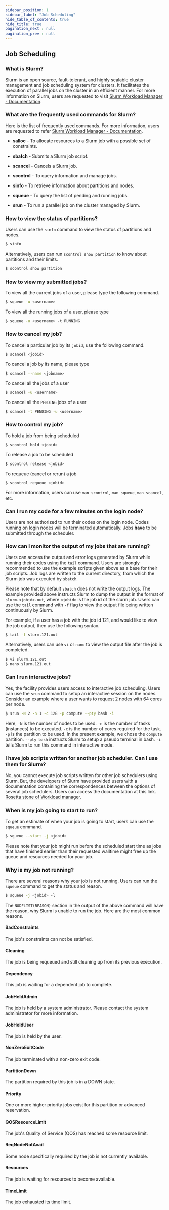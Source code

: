 ```yaml
---
sidebar_position: 1
sidebar_label: "Job Scheduling"
hide_table_of_contents: true
hide_title: true
pagination_next : null
pagination_prev : null
---
```


## Job Scheduling

### What is Slurm?

Slurm is an open source, fault-tolerant, and highly scalable cluster management and job scheduling system for clusters. It facilitates the execution of parallel jobs on the cluster in an efficient manner. For more information on Slurm, users are requested to visit [Slurm Workload Manager - Documentation](https://slurm.schedmd.com/documentation.html).

### What are the frequently used commands for Slurm?

Here is the list of frequently used commands. For more information, users are requested to refer [Slurm Workload Manager -
Documentation](https://slurm.schedmd.com/documentation.html).

-   **salloc** - To allocate resources to a Slurm job with a possible
    set of constraints.

-   **sbatch** - Submits a Slurm job script.

-   **scancel** - Cancels a Slurm job.

-   **scontrol** - To query information and manage jobs.

-   **sinfo** - To retrieve information about partitions and nodes.

-   **squeue** - To query the list of pending and running jobs.

-   **srun** - To run a parallel job on the cluster managed by Slurm.

### How to view the status of partitions?

Users can use the `sinfo` command to view the status of partitions and nodes.

```bash
$ sinfo
```

Alternatively, users can run `scontrol show partition` to know about partitions and their limits.

```bash
$ scontrol show partition
```

### How to view my submitted jobs?

To view all the current jobs of a user, please type the following command.

```bash
$ squeue -u <username>
```

To view all the running jobs of a user, please type

```bash
$ squeue -u <username> -t RUNNING
```

### How to cancel my job?

To cancel a particular job by its `jobid`, use the following command.

```bash
$ scancel <jobid>
```

To cancel a job by its name, please type

```bash
$ scancel --name <jobname>
```

To cancel all the jobs of a user

```bash
$ scancel -u <username>
```

To cancel all the `PENDING` jobs of a user

```bash
$ scancel -t PENDING -u <username>
```

### How to control my job?

To hold a job from being scheduled

```bash
$ scontrol hold <jobid>
```

To release a job to be scheduled

```bash
$ scontrol release <jobid>
```

To requeue (cancel or rerun) a job

```bash
$ scontrol requeue <jobid>
```

For more information, users can use `man scontrol`, `man squeue`,
`man scancel`, etc.

### Can I run my code for a few minutes on the login node?

Users are not authorized to run their codes on the login node. Codes running on login nodes will be terminated automatically. Jobs **have** to be submitted through the scheduler.

### How can I monitor the output of my jobs that are running?

Users can access the output and error logs generated by Slurm while running their codes using the `tail` command. Users are strongly recommended to use the example scripts given above as a base for their job scripts. Job logs are written to the current directory, from which the Slurm job was executed by `sbatch`.

Please note that by default `sbatch` does not write the output logs. The example provided above instructs Slurm to dump the output in the format of `slurm.<jobid>.out`, where `<jobid>` is the job id of the slurm job. Users can use the `tail` command with `-f` flag to view the output file being written continuously by Slurm.

For example, if a user has a job with the job id $121$, and would like to view the job output, then use the following syntax.

```bash
$ tail -f slurm.121.out
```

Alternatively, users can use `vi` or `nano` to view the output file after the job is completed.

```bash
$ vi slurm.121.out
$ nano slurm.121.out
```

### Can I run interactive jobs?

Yes, the facility provides users access to interactive job scheduling. Users can use the `srun` command to setup an interactive session on the nodes. Consider an example where a user wants to request 2 nodes with 64 cores per node.

```bash
$ srun -N 2 -n 1 -c 128 -p compute --pty bash -i
```

Here, `-N` is the number of nodes to be used. `-n` is the number of tasks (instances) to be executed. `-c` is the number of cores required for the task. `-p` is the partition to be used. In the present example, we chose the `compute` partition. `--pty bash` instructs Slurm to setup a pseudo terminal in bash. `-i` tells Slurm to run this command in interactive mode.

### I have job scripts written for another job scheduler. Can I use them for Slurm?

No, you cannot execute job scripts written for other job schedulers using Slurm. But, the developers of Slurm have provided users with a documentation containing the correspondences between the options of several job schedulers. Users can access the documentation at this link. [Rosetta stone of Workload manager](https://slurm.schedmd.com/rosetta.pdf).

### When is my job going to start to run?

To get an estimate of when your job is going to start, users can use the `squeue` command.

```bash
$ squeue --start -j <jobid>
```

Please note that your job might run before the scheduled start time as jobs that have finished earlier than their requested walltime might free up the queue and resources needed for your job.

### Why is my job not running?

There are several reasons why your job is not running. Users can run the `squeue` command to get the status and reason.

```bash
$ squeue -j <jobid> -l
```

The `NODELIST(REASON)` section in the output of the above command will have the reason, why Slurm is unable to run the job. Here are the most common reasons.

#### BadConstraints

The job's constraints can not be satisfied.

#### Cleaning

The job is being requeued and still cleaning up from its previous execution.

#### Dependency

This job is waiting for a dependent job to complete.

#### JobHeldAdmin

The job is held by a system administrator. Please contact the system administrator for more information.

#### JobHeldUser

The job is held by the user.

#### NonZeroExitCode

The job terminated with a non-zero exit code.

#### PartitionDown

The partition required by this job is in a DOWN state.

#### Priority

One or more higher priority jobs exist for this partition or advanced reservation.

#### QOSResourceLimit

The job's Quality of Service (QOS) has reached some resource limit.

#### ReqNodeNotAvail

Some node specifically required by the job is not currently available.

#### Resources

The job is waiting for resources to become available.

#### TimeLimit

The job exhausted its time limit.
